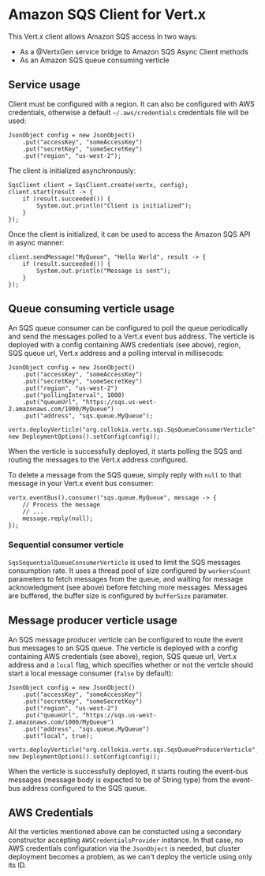 
# Amazon SQS Client for Vert.x

This Vert.x client allows Amazon SQS access in two ways:

* As a @VertxGen service bridge to Amazon SQS Async Client methods
* As an Amazon SQS queue consuming verticle

## Service usage

Client must be configured with a region. It can also be configured with AWS credentials, otherwise a default `~/.aws/credentials` credentials file will be used:

```
JsonObject config = new JsonObject()
    .put("accessKey", "someAccessKey")
    .put("secretKey", "someSecretKey")
    .put("region", "us-west-2");
```

The client is initialized asynchronously:

```
SqsClient client = SqsClient.create(vertx, config);
client.start(result -> {
    if (result.succeeded()) {
        System.out.println("Client is initialized"); 
    }
});
```

Once the client is initialized, it can be used to access the Amazon SQS API in async manner:

```
client.sendMessage("MyQueue", "Hello World", result -> {
    if (result.succeeded()) {
        System.out.println("Message is sent");
    }
});
```

## Queue consuming verticle usage

An SQS queue consumer can be configured to poll the queue periodically and send the messages polled to a Vert.x event bus address. The verticle is deployed with a config containing AWS credentials (see above), region, SQS queue url, Vert.x address and a polling interval in millisecods:

```
JsonObject config = new JsonObject()
    .put("accessKey", "someAccessKey")
    .put("secretKey", "someSecretKey")
    .put("region", "us-west-2")
    .put("pollingInterval", 1000)
    .put("queueUrl", "https://sqs.us-west-2.amazonaws.com/1000/MyQueue")
    .put("address", "sqs.queue.MyQueue");
    
vertx.deployVerticle("org.collokia.vertx.sqs.SqsQueueConsumerVerticle", new DeploymentOptions().setConfig(config));    
```

When the verticle is successfully deployed, it starts polling the SQS and routing the messages to the Vert.x address configured.

To delete a message from the SQS queue, simply reply with `null` to that message in your Vert.x event bus consumer:

```
vertx.eventBus().consumer("sqs.queue.MyQueue", message -> {
    // Process the message
    // ...
    message.reply(null);
});
```

### Sequential consumer verticle

`SqsSequentialQueueConsumerVerticle` is used to limit the SQS messages consumption rate. It uses a thread pool of size configured by `workersCount` parameters to fetch messages from the queue, and waiting for message acknowledgment (see above) before fetching more messages. Messages are buffered, the buffer size is configured by `bufferSize` parameter.

## Message producer verticle usage

An SQS message producer verticle can be configured to route the event bus messages to an SQS queue. The verticle is deployed with a config containing AWS credentials (see above), region, SQS queue url, Vert.x address and a `local` flag, which specifies whether or not the vertcle should start a local message consumer (`false` by default):

```
JsonObject config = new JsonObject()
    .put("accessKey", "someAccessKey")
    .put("secretKey", "someSecretKey")
    .put("region", "us-west-2")
    .put("queueUrl", "https://sqs.us-west-2.amazonaws.com/1000/MyQueue")
    .put("address", "sqs.queue.MyQueue")
    .put("local", true);
    
vertx.deployVerticle("org.collokia.vertx.sqs.SqsQueueProducerVerticle", new DeploymentOptions().setConfig(config));    
```

When the verticle is successfully deployed, it starts routing the event-bus messages (message body is expected to be of String type) from the event-bus address configured to the SQS queue.

## AWS Credentials

All the verticles mentioned above can be constucted using a secondary constructor accepting `AWSCredentialsProvider` instance. In that case, no AWS credentials configuration via the `JsonObject` is needed, but cluster deployment becomes a problem, as we can't deploy the verticle using only its ID.
